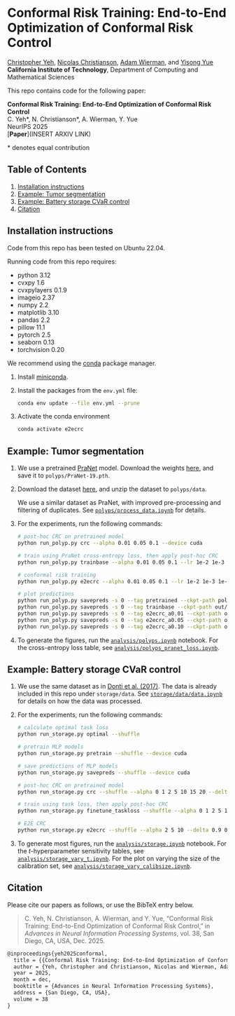 # Conformal Risk Training: End-to-End Optimization of Conformal Risk Control

[Christopher Yeh](https://chrisyeh96.github.io/), [Nicolas Christianson](https://nicochristianson.com/), [Adam Wierman](https://adamwierman.com/), and [Yisong Yue](https://www.yisongyue.com/)
<br>**California Institute of Technology**, Department of Computing and Mathematical Sciences

This repo contains code for the following paper:

**Conformal Risk Training: End-to-End Optimization of Conformal Risk Control**
<br>C. Yeh*, N. Christianson*, A. Wierman, Y. Yue
<br>NeurIPS 2025
<br>[**Paper**](INSERT ARXIV LINK)

\* denotes equal contribution


## Table of Contents

1. [Installation instructions](#installation-instructions)
2. [Example: Tumor segmentation](#example-tumor-segmentation)
3. [Example: Battery storage CVaR control](#example-battery-storage-cvar-control)
4. [Citation](#citation)


## Installation instructions

Code from this repo has been tested on Ubuntu 22.04.

Running code from this repo requires:
- python 3.12
- cvxpy 1.6
- cvxpylayers 0.1.9
- imageio 2.37
- numpy 2.2
- matplotlib 3.10
- pandas 2.2
- pillow 11.1
- pytorch 2.5
- seaborn 0.13
- torchvision 0.20

We recommend using the [conda](https://docs.conda.io/) package manager.

1. Install [miniconda](https://docs.anaconda.com/miniconda/miniconda-install/).

2. Install the packages from the `env.yml` file:
    ```bash
    conda env update --file env.yml --prune
    ```

3. Activate the conda environment
    ```bash
    conda activate e2ecrc
    ```


## Example: Tumor segmentation

1. We use a pretrained [PraNet](https://github.com/DengPingFan/PraNet/) model. Download the weights [here](https://github.com/chrisyeh96/conformal-risk-training/releases/download/v1.0.0/PraNet-19.pth), and save it to `polyps/PraNet-19.pth`.

2. Download the dataset [here](https://github.com/chrisyeh96/conformal-risk-training/releases/download/v1.0.0/polyps_data.zip), and unzip the dataset to `polyps/data`.

   We use a similar dataset as PraNet, with improved pre-processing and filtering of duplicates. See [`polyps/process_data.ipynb`](polyps/process_data.ipynb) for details.

3. For the experiments, run the following commands:
   ```bash
   # post-hoc CRC on pretrained model
   python run_polyp.py crc --alpha 0.01 0.05 0.1 --device cuda

   # train using PraNet cross-entropy loss, then apply post-hoc CRC
   python run_polyp.py trainbase --alpha 0.01 0.05 0.1 --lr 1e-2 1e-3 1e-4 1e-5 1e-6 --device cuda

   # conformal risk training
   python run_polyp.py e2ecrc --alpha 0.01 0.05 0.1 --lr 1e-2 1e-3 1e-4 1e-5 1e-6 --device cuda

   # plot predictions
   python run_polyp.py savepreds -s 0 --tag pretrained --ckpt-path polyps/PraNet-19.pth --device cuda
   python run_polyp.py savepreds -s 0 --tag trainbase --ckpt-path out/polyps/trainbase/lr0.001_s0.pt --device cuda
   python run_polyp.py savepreds -s 0 --tag e2ecrc_a0.01 --ckpt-path out/polyps/e2ecrc/a0.01_lr0.001_s0.pt --device cuda
   python run_polyp.py savepreds -s 0 --tag e2ecrc_a0.05 --ckpt-path out/polyps/e2ecrc/a0.05_lr0.001_s0.pt --device cuda
   python run_polyp.py savepreds -s 0 --tag e2ecrc_a0.10 --ckpt-path out/polyps/e2ecrc/a0.10_lr0.001_s0.pt --device cuda
   ```

4. To generate the figures, run the [`analysis/polyps.ipynb`](analysis/polyps.ipynb) notebook. For the cross-entropy loss table, see [`analysis/polyps_pranet_loss.ipynb`](analysis/polyps_pranet_loss.ipynb).


## Example: Battery storage CVaR control

1. We use the same dataset as in [Donti et al. (2017)](https://github.com/locuslab/e2e-model-learning). The data is already included in this repo under `storage/data`. See [`storage/data/data.ipynb`](storage/data/data.ipynb) for details on how the data was processed.

2. For the experiments, run the following commands:

   ```bash
   # calculate optimal task loss
   python run_storage.py optimal --shuffle

   # pretrain MLP models
   python run_storage.py pretrain --shuffle --device cuda

   # save predictions of MLP models
   python run_storage.py savepreds --shuffle --device cuda

   # post-hoc CRC on pretrained model
   python run_storage.py crc --shuffle --alpha 0 1 2 5 10 15 20 --delta 0.8 0.9 0.95 0.99 --device cuda

   # train using task loss, then apply post-hoc CRC
   python run_storage.py finetune_taskloss --shuffle --alpha 0 1 2 5 10 15 20 --delta 0.8 0.9 0.95 0.99 --lr 1e-2 1e-3 1e-4 1e-5 1e-6 --device cuda

   # E2E CRC
   python run_storage.py e2ecrc --shuffle --alpha 2 5 10 --delta 0.9 0.95 0.99 --lr 1e-2 1e-3 1e-4 1e-5 --device cuda
   ```

3. To generate most figures, run the [`analysis/storage.ipynb`](analysis/storage.ipynb) notebook. For the $t$-hyperparameter sensitivity tables, see [`analysis/storage_vary_t.ipynb`](analysis/storage_vary_t.ipynb). For the plot on varying the size of the calibration set, see [`analysis/storage_vary_calibsize.ipynb`](analysis/storage_vary_calibsize.ipynb).


## Citation

Please cite our papers as follows, or use the BibTeX entry below.

> C. Yeh, N. Christianson, A. Wierman, and Y. Yue, “Conformal Risk Training: End-to-End Optimization of Conformal Risk Control,” in _Advances in Neural Information Processing Systems_, vol. 38, San Diego, CA, USA, Dec. 2025.

```tex
@inproceedings{yeh2025conformal,
  title = {{Conformal Risk Training: End-to-End Optimization of Conformal Risk Control}},
  author = {Yeh, Christopher and Christianson, Nicolas and Wierman, Adam and Yue, Yisong},
  year = 2025,
  month = dec,
  booktitle = {Advances in Neural Information Processing Systems},
  address = {San Diego, CA, USA},
  volume = 38
}
```
